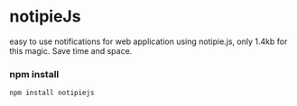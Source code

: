 # notipieJs
 easy to use notifications for web application using notipie.js, only 1.4kb for this magic. Save time and space. 

### npm install
```
npm install notipiejs
```
